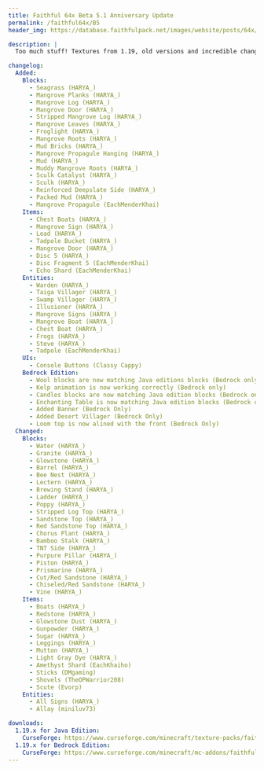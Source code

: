 ```yaml
---
title: Faithful 64x Beta 5.1 Anniversary Update
permalink: /faithful64x/B5
header_img: https://database.faithfulpack.net/images/website/posts/64x/F64x_Anniversary_promote.jpg

description: |
  Too much stuff! Textures from 1.19, old versions and incredible changes! From seagrass to mangrove without forgetting the sculk blocks, you are bound to find what you want. Important updates such as bamboo, granite, ladder and many others that were present at the very beginning of the pack.

changelog:
  Added:
    Blocks:
      - Seagrass (HARYA_)
      - Mangrove Planks (HARYA_)
      - Mangrove Log (HARYA_)
      - Mangrove Door (HARYA_)
      - Stripped Mangrove Log (HARYA_)
      - Mangrove Leaves (HARYA_)
      - Froglight (HARYA_)
      - Mangrove Roots (HARYA_)
      - Mud Bricks (HARYA_)
      - Mangrove Propagule Hanging (HARYA_)
      - Mud (HARYA_)
      - Muddy Mangrove Roots (HARYA_)
      - Sculk Catalyst (HARYA_)
      - Sculk (HARYA_)
      - Reinforced Deepslate Side (HARYA_)
      - Packed Mud (HARYA_)
      - Mangrove Propagule (EachMenderKhai)
    Items:
      - Chest Boats (HARYA_)
      - Mangrove Sign (HARYA_)
      - Lead (HARYA_)
      - Tadpole Bucket (HARYA_)
      - Mangrove Door (HARYA_)
      - Disc 5 (HARYA_)
      - Disc Fragment 5 (EachMenderKhai)
      - Echo Shard (EachMenderKhai)
    Entities:
      - Warden (HARYA_)
      - Taiga Villager (HARYA_)
      - Swamp Villager (HARYA_)
      - Illusioner (HARYA_)
      - Mangrove Signs (HARYA_)
      - Mangrove Boat (HARYA_)
      - Chest Boat (HARYA_)
      - Frogs (HARYA_)
      - Steve (HARYA_)
      - Tadpole (EachMenderKhai)
    UIs:
      - Console Buttons (Classy Cappy)
    Bedrock Edition:
      - Wool blocks are now matching Java editions blocks (Bedrock only)
      - Kelp animation is now working correctly (Bedrock only)
      - Candles blocks are now matching Java edition blocks (Bedrock only)
      - Enchanting Table is now matching Java edition blocks (Bedrock only)
      - Added Banner (Bedrock Only)
      - Added Desert Villager (Bedrock Only)
      - Loom top is now alined with the front (Bedrock Only)
  Changed:
    Blocks:
      - Water (HARYA_)
      - Granite (HARYA_)
      - Glowstone (HARYA_)
      - Barrel (HARYA_)
      - Bee Nest (HARYA_)
      - Lectern (HARYA_)
      - Brewing Stand (HARYA_)
      - Ladder (HARYA_)
      - Poppy (HARYA_)
      - Stripped Log Top (HARYA_)
      - Sandstone Top (HARYA_)
      - Red Sandstone Top (HARYA_)
      - Chorus Plant (HARYA_)
      - Bamboo Stalk (HARYA_)
      - TNT Side (HARYA_)
      - Purpure Pillar (HARYA_)
      - Piston (HARYA_)
      - Prismarine (HARYA_)
      - Cut/Red Sandstone (HARYA_)
      - Chiseled/Red Sandstone (HARYA_)
      - Vine (HARYA_)
    Items:
      - Boats (HARYA_)
      - Redstone (HARYA_)
      - Glowstone Dust (HARYA_)
      - Gunpowder (HARYA_)
      - Sugar (HARYA_)
      - Leggings (HARYA_)
      - Mutton (HARYA_)
      - Light Gray Dye (HARYA_)
      - Amethyst Shard (EachKhaiho)
      - Sticks (DMgaming)
      - Shovels (TheOPWarrior208)
      - Scute (Evorp)
    Entities:
      - All Signs (HARYA_)
      - Allay (miniluv73)

downloads:
  1.19.x for Java Edition:
    CurseForge: https://www.curseforge.com/minecraft/texture-packs/faithful-64x/files/3865491
  1.19.x for Bedrock Edition:
    CurseForge: https://www.curseforge.com/minecraft/mc-addons/faithful-64x-bedrock/files/3865490
---
```

